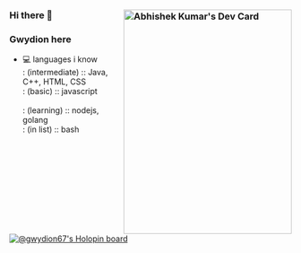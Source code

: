 ### Hi there 👋 <a href="https://app.daily.dev/gwydion67"><img style="float: right; margin: auto;" src="https://api.daily.dev/devcards/2e57308cbca44557aa034d9a3d90170d.png?r=h0u" height="400"  width="300" alt="Abhishek Kumar's Dev Card"/></a>

### Gwydion here 
- 💻 languages i know <br>
  : (intermediate) :: Java, C++, HTML, CSS  <br>
  : (basic) :: javascript <br>  
  : (learning) :: nodejs, golang <br> 
  : (in list) :: bash <br>

[![@gwydion67's Holopin board](https://holopin.me/gwydion67)](https://holopin.io/@gwydion67)

<!--
**gwydion67/gwydion67** is a ✨ _special_ ✨ repository because its `README.md` (this file) appears on your GitHub profile.

Here are some ideas to get you started:

- 🔭 I’m currently working on ...
- 🌱 I’m currently learning ...
- 👯 I’m looking to collaborate on ...
- 🤔 I’m looking for help with ...
- 💬 Ask me about ...
- 📫 How to reach me: ...
- 😄 Pronouns: ...
- ⚡ Fun fact: ...
-->

